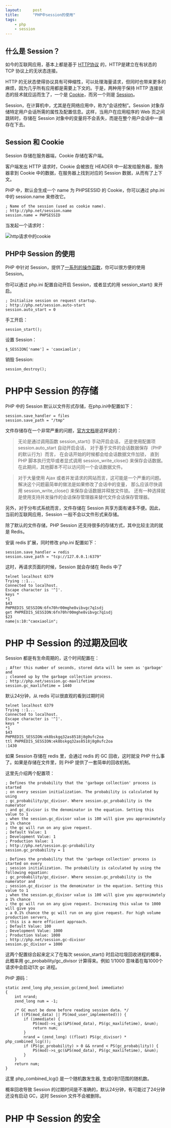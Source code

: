```yaml
---
layout:     post
title:      "PHP中session的使用"
tags:
    - php
    - session
---
```


## 什么是 Session？

如今的互联网应用，基本上都是基于 [HTTP协议](https://zh.wikipedia.org/wiki/%E8%B6%85%E6%96%87%E6%9C%AC%E4%BC%A0%E8%BE%93%E5%8D%8F%E8%AE%AE) 的，HTTP是建立在有状态的 TCP 协议上的无状态连接。

HTTP 的无状态使得协议具有可伸缩性，可以处理海量请求，但同时也带来更多的麻烦，因为几乎所有应用都是需要上下文的。于是，两种用于保持 HTTP 连接状态的技术就应运而生了，一个是 [Cookie](https://en.wikipedia.org/wiki/HTTP_cookie)，而另一个则是 [Session](https://en.wikipedia.org/wiki/Session_(computer_science))。

Session，在计算机中，尤其是在网络应用中，称为“会话控制”。Session 对象存储特定用户会话所需的属性及配置信息。这样，当用户在应用程序的 Web 页之间跳转时，存储在 Session 对象中的变量将不会丢失，而是在整个用户会话中一直存在下去。

## Session 和 Cookie

Session 存储在服务器端，Cookie 存储在客户端。

客户端发出 HTTP 请求时，Cookie 会被放在 HEADER 中一起发给服务器，服务器拿到 Cookie 中的数据，在服务器上找到对应的 Session 数据，从而有了上下文。

PHP 中，默认会生成一个 name 为 PHPSESSID 的 Cookie，你可以通过 php.ini 中的 session.name 来修改它。

	; Name of the session (used as cookie name).
	; http://php.net/session.name
	session.name = PHPSESSID

当发起一个请求时：

![http请求中的cookie](/img/20180730/php-session-1.png)

## PHP中 Session 的使用

PHP 中针对 Session，提供了[一系列的操作函数](https://secure.php.net/manual/zh/book.session.php)，你可以很方便的使用 Session。

你可以通过 php.ini 配置自动开启 Session，或者显式的用 session_start() 来开启。

	; Initialize session on request startup.
	; http://php.net/session.auto-start
	session.auto_start = 0

手工开启：

	session_start();

设置 Session：

	$_SESSION['name'] = 'caoxiaolin';

销毁 Session:

	session_destroy();

# PHP中 Session 的存储

PHP 中的 Session 默认以文件形式存储，在php.ini中配置如下：

	session.save_handler = files
	session.save_path = "/tmp"

文件存储存在一个非常严重的问题，[官方文档](https://secure.php.net/manual/zh/session.examples.basic.php)是这样说的：

>无论是通过调用函数 session_start() 手动开启会话， 还是使用配置项 session.auto_start 自动开启会话， 对于基于文件的会话数据保存（PHP 的默认行为）而言， 在会话开始的时候都会给会话数据文件加锁， 直到 PHP 脚本执行完毕或者显式调用 session_write_close() 来保存会话数据。 在此期间，其他脚本不可以访问同一个会话数据文件。

>对于大量使用 Ajax 或者并发请求的网站而言，这可能是一个严重的问题。 解决这个问题最简单的做法是如果修改了会话中的变量， 那么应该尽快调用 session_write_close() 来保存会话数据并释放文件锁。 还有一种选择就是使用支持并发操作的会话保存管理器来替代文件会话保存管理器。

另外，对于分布式系统而言，文件存储在 Session 共享方面有诸多不便。因此，当前的互联网应用，Session 一般不会以文件形式来存储。

除了默认的文件存储，PHP Session 还支持很多的存储方式，其中比较主流的就是 Redis。

安装 redis 扩展，同时修改 php.ini 配置如下：

	session.save_handler = redis
	session.save_path = "tcp://127.0.0.1:6379"

这时，再请求页面的时候，Session 就会存储在 Redis 中了

	telnet localhost 6379
	Trying ::1...
	Connected to localhost.
	Escape character is '^]'.
	keys *
	*1
	$43
	PHPREDIS_SESSION:6fn70hr00mghe8vibvgc7q1sdj
	get PHPREDIS_SESSION:6fn70hr00mghe8vibvgc7q1sdj
	$23
	name|s:10:"caoxiaolin";

# PHP 中 Session 的过期及回收

Session 都是有生命周期的，这个时间配置在：

	; After this number of seconds, stored data will be seen as 'garbage' and
	; cleaned up by the garbage collection process.
	; http://php.net/session.gc-maxlifetime
	session.gc_maxlifetime = 1440

默认24分钟，从 redis 可以很直观的看到过期时间

	telnet localhost 6379
	Trying ::1...
	Connected to localhost.
	Escape character is '^]'.
	keys *
	*1
	$43
	PHPREDIS_SESSION:ek8bskgq32as8518j8g0ufc2oa
	ttl PHPREDIS_SESSION:ek8bskgq32as8518j8g0ufc2oa
	:1430

如果 Session 存储在 redis 里，会通过 redis 的 GC 回收，这时就没 PHP 什么事了。如果是存储在文件里，则 PHP 提供了一套简单的回收机制。

这里先介绍两个配置项：

	; Defines the probability that the 'garbage collection' process is started
	; on every session initialization. The probability is calculated by using
	; gc_probability/gc_divisor. Where session.gc_probability is the numerator
	; and gc_divisor is the denominator in the equation. Setting this value to 1
	; when the session.gc_divisor value is 100 will give you approximately a 1% chance
	; the gc will run on any give request.
	; Default Value: 1
	; Development Value: 1
	; Production Value: 1
	; http://php.net/session.gc-probability
	session.gc_probability = 1

	; Defines the probability that the 'garbage collection' process is started on every
	; session initialization. The probability is calculated by using the following equation:
	; gc_probability/gc_divisor. Where session.gc_probability is the numerator and
	; session.gc_divisor is the denominator in the equation. Setting this value to 1
	; when the session.gc_divisor value is 100 will give you approximately a 1% chance
	; the gc will run on any give request. Increasing this value to 1000 will give you
	; a 0.1% chance the gc will run on any give request. For high volume production servers,
	; this is a more efficient approach.
	; Default Value: 100
	; Development Value: 1000
	; Production Value: 1000
	; http://php.net/session.gc-divisor
	session.gc_divisor = 1000

这两个配置综合起来定义了在每次 session_start() 时启动垃圾回收进程的概率，此概率用 gc_probability/gc_divisor 计算得来。例如 1/1000 意味着在每1000个请求中会启动1次 gc 进程。

PHP 源码：

	static zend_long php_session_gc(zend_bool immediate)
	{
	    int nrand;
	    zend_long num = -1;

	    /* GC must be done before reading session data. */
	    if ((PS(mod_data) || PS(mod_user_implemented))) {
	        if (immediate) {
	            PS(mod)->s_gc(&PS(mod_data), PS(gc_maxlifetime), &num);
	            return num;
	        }
	        nrand = (zend_long) ((float) PS(gc_divisor) * php_combined_lcg());
	        if (PS(gc_probability) > 0 && nrand < PS(gc_probability)) {
	            PS(mod)->s_gc(&PS(mod_data), PS(gc_maxlifetime), &num);
	        }
	    }
	    return num;
	}

这里 php_combined_lcg() 是一个随机数发生器, 生成0到1范围的随机数。

概率回收导致 Session 的过期时间是不准确的，默认24分钟，有可能过了24分钟还没有启动 GC，这时 Session 文件不会被删除。

# PHP 中 Session 的安全
